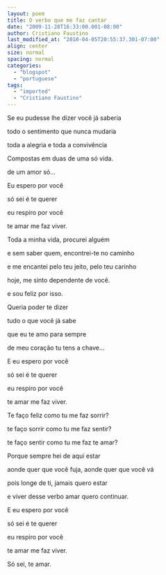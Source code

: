 ```yaml
---
layout: poem
title: O verbo que me faz cantar
date: "2009-11-28T16:33:00.001-08:00"
author: Cristiano Faustino
last_modified_at: "2010-04-05T20:55:37.301-07:00"
align: center
size: normal
spacing: normal
categories:
  - "blogspot"
  - "portuguese"
tags:
  - "imported"
  - "Cristiano Faustino"
---
```


Se eu pudesse lhe dizer você já saberia

todo o sentimento que nunca mudaria

toda a alegria e toda a convivência

Compostas em duas de uma só vida.

de um amor só...

Eu espero por você

só sei é te querer

eu respiro por você

te amar me faz viver.

Toda a minha vida, procurei alguém

e sem saber quem, encontrei-te no caminho

e me encantei pelo teu jeito, pelo teu carinho

hoje, me sinto dependente de você.

e sou feliz por isso.

Queria poder te dizer

tudo o que você já sabe

que eu te amo para sempre

de meu coração tu tens a chave...

E eu espero por você

só sei é te querer

eu respiro por você

te amar me faz viver.

Te faço feliz como tu me faz sorrir?

te faço sorrir como tu me faz sentir?

te faço sentir como tu me faz te amar?

Porque sempre hei de aqui estar

aonde quer que você fuja, aonde quer que você vá

pois longe de ti, jamais quero estar

e viver desse verbo amar quero continuar.

E eu espero por você

só sei é te querer

eu respiro por você

te amar me faz viver.

Só sei, te amar.